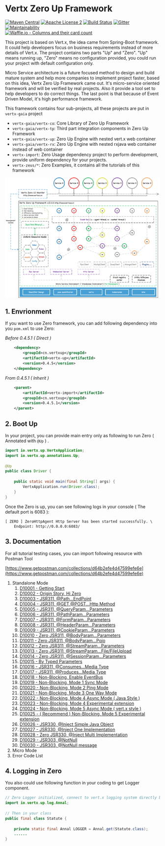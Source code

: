 # Vertx Zero Up Framework

[![Maven Central](https://maven-badges.herokuapp.com/maven-central/cn.vertxup/vertx-zero/badge.svg?style=plastic)](https://maven-badges.herokuapp.com/maven-central/cn.vertxup/vertx-zero/)  [![Apache License 2](https://img.shields.io/badge/license-ASF2-blue.svg)](https://www.apache.org/licenses/LICENSE-2.0.txt)  [![Build Status](https://travis-ci.org/silentbalanceyh/vertx-zero.svg?branch=master)](https://travis-ci.org/silentbalanceyh/vertx-zero)  [![Gitter](https://badges.gitter.im/JoinChat.svg)](https://gitter.im/vertx-up/Lobby)  [![Maintainability](https://api.codeclimate.com/v1/badges/d2d08e521276a496a94e/maintainability)](https://codeclimate.com/github/silentbalanceyh/vertx-zero/maintainability)  
[![Waffle.io - Columns and their card count](https://badge.waffle.io/silentbalanceyh/vertx-zero.svg?columns=all)](https://waffle.io/silentbalanceyh/vertx-zero)

This project is based on Vert.x, the idea came from Spring-Boot framework. It could help developers focus on business requirements instead of more details of Vert.x. The project contains two parts "Up" and "Zero". "Up" means running up, "Zero" means no configuration provided, you could run your project with default configuration only.

Micro Service architecture is a future focused method to design and build mature system and help more companies to implement project faster, based on this idea, Vertx Zero Up Framework came out. It's micro-service oriented framework and will be verified by real projects. Also it provide a tool set to help developers to do correct things. The last point is that because of Event Driven Model, it's high performance framework.

This framework contains four sub-projects, all these projects are put in `vertx-gaia` project

* `vertx-gaia/vertx-co`: Core Library of Zero Up Framework
* `vertx-gaia/vertx-tp`: Third part integration components in Zero Up Framework
* `vertx-gaia/vertx-up`: Zero Up Engine with nested vert.x web container
* `vertx-gaia/vertx-rx`: Zero Up Engine with nested rxjava web container instead of web container
* `vertx-import`: Zero Usage dependency project to perform development, provide uniform dependency for your projects.
* `vertx-zeus/*`: Zero Examples, it contains all the tutorials of this framework

![](doc/image/zero-up.png)

## 1. Envrionment

If you want to use Zero framework, you can add following dependency into you `pom.xml` to use Zero:

_Before 0.4.5.1 \( Direct \)_

```xml
    <dependency>
        <groupId>cn.vertxup</groupId>
        <artifactId>vertx-up</artifactId>
        <version>0.4.5</version>
    </dependency>
```

_From 0.4.5.1 \( Inherit \)_

```xml
    <parent>
        <artifactId>vertx-import</artifactId>
        <groupId>cn.vertxup</groupId>
        <version>0.4.5.1</version>
    </parent>
```

## 2. Boot Up

In your project, you can provide main entry only as following to run Zero \( Annotated with `@Up` \) .

```java
import io.vertx.up.VertxApplication;
import io.vertx.up.annotations.Up;

@Up
public class Driver {

    public static void main(final String[] args) {
        VertxApplication.run(Driver.class);
    }
}
```

Once the Zero is up, you can see following logs in your console \( The default port is 6083 \):

```
[ ZERO ] ZeroHttpAgent Http Server has been started successfully. \
    Endpoint: http://0.0.0.0:6083/
```

## 3. Documentation

For all tutorial testing cases, you can import following resource with Postman Tool

[https://www.getpostman.com/collections/d64b2efe4d47599efe6e](https://www.getpostman.com/collections/d64b2efe4d47599efe6e)

1. Standalone Mode
   1. [D10001 - Getting Start](doc/vertx-zero-tutorial/0-start-up.md)
   2. [D10002 - Origin Story, Hi Zero](doc/vertx-zero-tutorial/d10002-origin-story-hi-zero.md)
   3. [D10003 - JSR311, @Path...EndPoint](doc/vertx-zero-tutorial/d10003-jsr311-path-usage.md)
   4. [D10004 - JSR311, @GET,@POST...Http Method](doc/vertx-zero-tutorial/d10004-httpmethod-usage.md)
   5. [D10005 - JSR311, @QueryParam...Parameters](doc/vertx-zero-tutorial/d10005-queryparam-usage.md)
   6. [D10006 - JSR311, @PathParam...Parameters](doc/vertx-zero-tutorial/d10006-jsr311-pathparamparameters.md)
   7. [D10007 - JSR311, @FormParam...Parameters](doc/vertx-zero-tutorial/d10007-jsr311-formparamparameters.md)
   8. [D10008 - JSR311, @HeaderParam...Parameters](doc/vertx-zero-tutorial/d10008-jsr311-headerparamparameters.md)
   9. [D10009 - JSR311, @CookieParam...Parameters](doc/vertx-zero-tutorial/d10009-jsr311-cookieparamparameters.md)
   10. [D10010 - Zero JSR311, @BodyParam...Parameters](doc/vertx-zero-tutorial/d10010-zero-jsr311-bodyparamparameters.md)
   11. [D10011 - Zero JSR311, @BodyParam...Pojo](doc/vertx-zero-tutorial/d10011-zero-jsr311-bodyparampojo.md)
   12. [D10012 - Zero JSR311, @StreamParam...Parameters](doc/vertx-zero-tutorial/d10012-zero-jsr311-streamparamparameters.md)
   13. [D10013 - Zero JSR311, @StreamParam...File/FileUpload](doc/vertx-zero-tutorial/d10013-zero-jsr311-streamparamfilefileupload.md)
   14. [D10014 - Zero JSR311, @SessionParam...Parameters](doc/vertx-zero-tutorial/d10014-zero-jsr311-sessionparamparameters.md)
   15. [D10015 - By Typed Parameters](doc/vertx-zero-tutorial/d10015-by-typed-parameters.md)
   16. [D10016 - JSR311, @Consumes...Media Type](doc/vertx-zero-tutorial/d10016-jsr311-consumesmedia-type.md)
   17. [D10017 - JSR311, @Produces...Media Type](doc/vertx-zero-tutorial/d10017-jsr311-producesmedia-type.md)
   18. [D10018 - Non-Blocking, Enable EventBus](doc/vertx-zero-tutorial/d10018-async-enable-eventbus.md)
   19. [D10019 - Non-Blocking, Mode 1 Sync Mode](doc/vertx-zero-tutorial/d10019-non-blocking-mode-1-sync-mode.md)
   20. [D10020 - Non-Blocking, Mode 2 Ping Mode](doc/vertx-zero-tutorial/d10020-non-blocking-mode-2-block-mode.md)
   21. [D10021 - Non-Blocking, Mode 3 One Way Mode](doc/vertx-zero-tutorial/d10021-non-blocking-mode-3-one-way-mode.md)
   22. [D10022 - Non-Blocking, Mode 4 Async Mode \( Java Style \)](doc/vertx-zero-tutorial/d10022-recommend-non-blocking-mode-4-async-mode.md)
   23. [D10023 - Non-Blocking, Mode 4 Experimental extension](doc/vertx-zero-tutorial/d10023-non-blocking-mode-4-experimental-extension.md)
   24. [D10024 - Non-Blocking, Mode 5 Async Mode \( vert.x style \)](doc/vertx-zero-tutorial/d10024-non-blocking-mode-5-async-mode-vertx-style.md)
   25. [D10025 - \( Recommend \) Non-Blocking, Mode 5 Experimental extension](doc/vertx-zero-tutorial/d10025-non-blocking-mode-5-experimental-extension.md)
   26. [D10026 - JSR330, @Inject Simple Java Object](doc/vertx-zero-tutorial/d10026-jsr330-inject-simple-java-object.md)
   27. [D10027 - JSR330, @Inject One Implementation](doc/vertx-zero-tutorial/d10027-jsr330-inject-one-implementation.md)
   28. [D10028 - Zero JSR330, @Inject Multi Implementation](doc/vertx-zero-tutorial/d10028-zero-jsr330-inject-multi-implementation.md)
   29. [D10029 - JSR303, @NotNull](doc/vertx-zero-tutorial/d10029-jsr303-notnull.md)
   30. [D10030 - JSR303, @NotNull message](doc/vertx-zero-tutorial/d10030-jsr303-notnull-message.md)
2. Micro Mode
3. Error Code List

## 4. Logging in Zero

You also could use following function in your coding to get Logger component.

```java
// Zero Logger initialized, connect to vert.x logging system directly but uniform managed by zero.
import io.vertx.up.log.Annal;

// Then in your class
public final class Statute {

    private static final Annal LOGGER = Annal.get(Statute.class);
    ......
}
```



